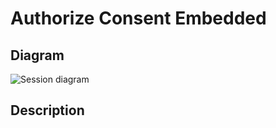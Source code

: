 # Authorize Consent Embedded

## Diagram

![Session diagram](http://www.plantuml.com/plantuml/proxy?src=https://raw.githubusercontent.com/adorsys/open-banking-gateway/feature/normalize_usecases/docs/architecture/diagrams/useCases/5a-psuAuthEmbeddedConsent.puml&fmt=svg&vvv=1&sanitize=true)  

## Description

